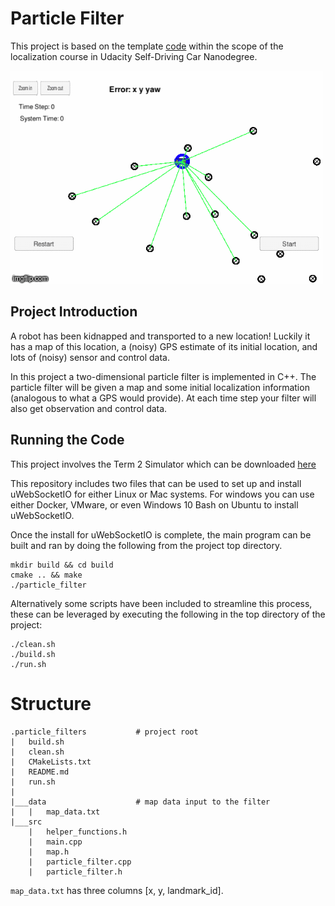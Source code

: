 # Particle Filter 

This project is based on the template [code](https://github.com/udacity/CarND-Kidnapped-Vehicle-Project) 
within the scope of the localization course in Udacity Self-Driving Car Nanodegree.

<a href="https://www.youtube.com/watch?v=qKuo6CHQeHk" target="_blank">
<img src="demo.gif" alt="circuit" width="500" height="341"/></a>

## Project Introduction
A robot has been kidnapped and transported to a new location! Luckily it has a 
map of this location, a (noisy) GPS estimate of its initial location, and lots 
of (noisy) sensor and control data.

In this project a two-dimensional particle filter is implemented in C++. The 
particle filter will be given a map and some initial localization information 
(analogous to what a GPS would provide). At each time step your filter will also
 get observation and control data.

## Running the Code
This project involves the Term 2 Simulator which can be downloaded 
[here](https://github.com/udacity/self-driving-car-sim/releases)

This repository includes two files that can be used to set up and install 
uWebSocketIO for either Linux or Mac systems. For windows you can use either 
Docker, VMware, or even Windows 10 Bash on Ubuntu to install uWebSocketIO.

Once the install for uWebSocketIO is complete, the main program can be built 
and ran by doing the following from the project top directory.

```
mkdir build && cd build
cmake .. && make
./particle_filter
```

Alternatively some scripts have been included to streamline this process, 
these can be leveraged by executing the following in the top directory of the project:

```
./clean.sh
./build.sh
./run.sh
```

# Structure

```
.particle_filters           # project root
|   build.sh
|   clean.sh
|   CMakeLists.txt
|   README.md
|   run.sh
|
|___data                    # map data input to the filter
|   |   map_data.txt
|___src
    |   helper_functions.h
    |   main.cpp
    |   map.h
    |   particle_filter.cpp
    |   particle_filter.h
```

`map_data.txt` has three columns [x, y, landmark_id].